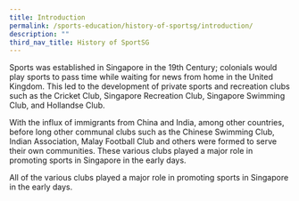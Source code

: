 ```yaml
---
title: Introduction
permalink: /sports-education/history-of-sportsg/introduction/
description: ""
third_nav_title: History of SportSG
---
```

Sports was established in Singapore in the 19th Century; colonials would play sports to pass time while waiting for news from home in the United Kingdom. This led to the development of private sports and recreation clubs such as the Cricket Club, Singapore Recreation Club, Singapore Swimming Club, and Hollandse Club.

With the influx of immigrants from China and India, among other countries, before long other communal clubs such as the Chinese Swimming Club, Indian Association, Malay Football Club and others were formed to serve their own communities. These various clubs played a major role in promoting sports in Singapore in the early days.

All of the various clubs played a major role in promoting sports in Singapore in the early days.